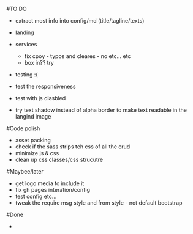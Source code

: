 #TO DO

- extract most info into config/md (title/tagline/texts)
- landing
 - services
    - fix cpoy - typos and cleares - no etc... etc
    - box in?? try



- testing :(
 - test the responsiveness
 - test with js diasbled

- try text shadow instead of alpha border to make text readable in the langind image

#Code polish

- asset packing
- check if the  sass strips teh css of all the crud
- minimize js & css
- clean up css classes/css strucutre


#Maybee/later

- get logo media to include it
- fix gh pages interation/config
- test config etc...
- tweak the require msg style and from style - not default bootstrap

#Done

-

